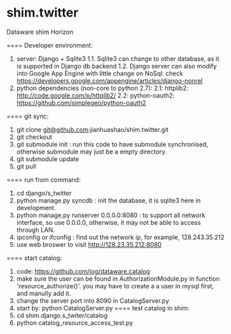 shim.twitter
============

Dataware shim Horizon

====
Developer environment: 
  1. server: Django + Sqlite3 
    1.1. Sqlite3 can change to other database, as it is supported in Django db backend
    1.2. Django server can also modify into Google App Engine with little change on NoSql: check https://developers.google.com/appengine/articles/django-nonrel
  2. python dependencies (non-core to python 2.7): 
    2.1: httplib2: http://code.google.com/p/httplib2/
    2.2: python-oauth2: https://github.com/simplegeo/python-oauth2

====
git sync:
  1. git clone git@github.com:jianhuashao/shim.twitter.git
  2. git checkout
  3. git submodule init : run this code to have submodule synchronised, otherwise submodule may just be a empty directory. 
  4. git submodule update
  5. git pull
  
====
run from command:
  1. cd django/s_twitter
  2. python manage.py syncdb : init the database, it is sqlite3 here in development.
  3. python manage.py runserver 0.0.0.0:8080 : to support all network interface, so use 0.0.0.0, otherwise, it may not be able to access through LAN.
  4. ipconfig or ifconfig : find out the network ip, for example, 128.243.35.212 
  5. use web broswer to visit http://128.23.35.212:8080


====
start catalog:
  1. code: https://github.com/jog/dataware.catalog
  2. make sure the user can be found in AuthorizationModule.py in function 'resource_authorize()'. you may have to create a a user in mysql first, and manully add it.
  3. change the server port into 8090 in CatalogServer.py
  4. start by: python CatalogServer.py
====
test catalog in shim:
  1. cd shim.django.s_twiter/catalog
  2. python catalog_resource_access_test.py




